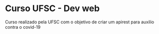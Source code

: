 # Curso UFSC - Dev web
 Curso realizado pela UFSC com o objetivo de criar um apirest para auxilio contra o covid-19
